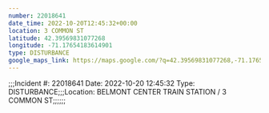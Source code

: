 ```yaml
---
number: 22018641
date_time: 2022-10-20T12:45:32+00:00
location: 3 COMMON ST
latitude: 42.39569831077268
longitude: -71.17654183614901
type: DISTURBANCE
google_maps_link: https://maps.google.com/?q=42.39569831077268,-71.17654183614901
---
```


;;;Incident #: 22018641  Date: 2022-10-20 12:45:32   Type: DISTURBANCE;;;Location: BELMONT CENTER TRAIN STATION / 3 COMMON ST;;;;;;
